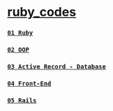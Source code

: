 # [ruby_codes](https://andreypereira08.github.io/ruby_codes/)

### [`01 Ruby`](01-Ruby/)
### [`02 OOP`](02-OOP/)
### [`03 Active Record - Database`](03-AR-Database/)
### [`04 Front-End`](04-Front-End/)
### [`05 Rails`](05-Rails/)
